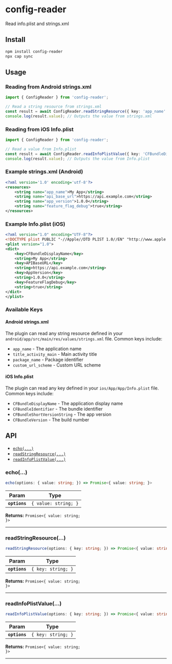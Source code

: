 # config-reader

Read info.plist and strings.xml

## Install

```bash
npm install config-reader
npx cap sync
```

## Usage

### Reading from Android strings.xml

```typescript
import { ConfigReader } from 'config-reader';

// Read a string resource from strings.xml
const result = await ConfigReader.readStringResource({ key: 'app_name' });
console.log(result.value); // Outputs the value from strings.xml
```

### Reading from iOS Info.plist

```typescript
import { ConfigReader } from 'config-reader';

// Read a value from Info.plist
const result = await ConfigReader.readInfoPlistValue({ key: 'CFBundleDisplayName' });
console.log(result.value); // Outputs the value from Info.plist
```

### Example strings.xml (Android)

```xml
<?xml version='1.0' encoding='utf-8'?>
<resources>
    <string name="app_name">My App</string>
    <string name="api_base_url">https://api.example.com</string>
    <string name="app_version">1.0.0</string>
    <string name="feature_flag_debug">true</string>
</resources>
```

### Example Info.plist (iOS)

```xml
<?xml version="1.0" encoding="UTF-8"?>
<!DOCTYPE plist PUBLIC "-//Apple//DTD PLIST 1.0//EN" "http://www.apple.com/DTDs/PropertyList-1.0.dtd">
<plist version="1.0">
<dict>
    <key>CFBundleDisplayName</key>
    <string>My App</string>
    <key>APIBaseURL</key>
    <string>https://api.example.com</string>
    <key>AppVersion</key>
    <string>1.0.0</string>
    <key>FeatureFlagDebug</key>
    <string>true</string>
</dict>
</plist>
```

### Available Keys

#### Android strings.xml

The plugin can read any string resource defined in your `android/app/src/main/res/values/strings.xml` file. Common keys include:

- `app_name` - The application name
- `title_activity_main` - Main activity title
- `package_name` - Package identifier
- `custom_url_scheme` - Custom URL scheme

#### iOS Info.plist

The plugin can read any key defined in your `ios/App/App/Info.plist` file. Common keys include:

- `CFBundleDisplayName` - The application display name
- `CFBundleIdentifier` - The bundle identifier
- `CFBundleShortVersionString` - The app version
- `CFBundleVersion` - The build number

## API

<docgen-index>

- [`echo(...)`](#echo)
- [`readStringResource(...)`](#readstringresource)
- [`readInfoPlistValue(...)`](#readinfoplistvalue)

</docgen-index>

<docgen-api>
<!--Update the source file JSDoc comments and rerun docgen to update the docs below-->

### echo(...)

```typescript
echo(options: { value: string; }) => Promise<{ value: string; }>
```

| Param         | Type                            |
| ------------- | ------------------------------- |
| **`options`** | <code>{ value: string; }</code> |

**Returns:** <code>Promise&lt;{ value: string; }&gt;</code>

---

### readStringResource(...)

```typescript
readStringResource(options: { key: string; }) => Promise<{ value: string; }>
```

| Param         | Type                          |
| ------------- | ----------------------------- |
| **`options`** | <code>{ key: string; }</code> |

**Returns:** <code>Promise&lt;{ value: string; }&gt;</code>

---

### readInfoPlistValue(...)

```typescript
readInfoPlistValue(options: { key: string; }) => Promise<{ value: string; }>
```

| Param         | Type                          |
| ------------- | ----------------------------- |
| **`options`** | <code>{ key: string; }</code> |

**Returns:** <code>Promise&lt;{ value: string; }&gt;</code>

---

</docgen-api>
